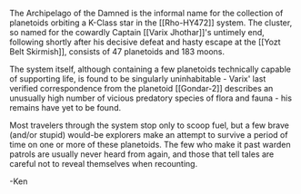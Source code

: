 The Archipelago of the Damned is the informal name for the collection of planetoids orbiting a K-Class star in the [[Rho-HY472]] system. The cluster, so named for the cowardly Captain [[Varix Jhothar]]'s untimely end, following shortly after his decisive defeat and hasty escape at the [[Yozt Belt Skirmish]], consists of 47 planetoids and 183 moons. 

The system itself, although containing a few planetoids technically capable of supporting life, is found to be singularly uninhabitable - Varix' last verified correspondence from the planetoid [[Gondar-2]] describes an unusually high number of vicious predatory species of flora and fauna - his remains have yet to be found. 

Most travelers through the system stop only to scoop fuel, but a few brave (and/or stupid) would-be explorers make an attempt to survive a period of time on one or more of these planetoids. The few who make it past warden patrols are usually never heard from again, and those that tell tales are careful not to reveal themselves when recounting.

-Ken